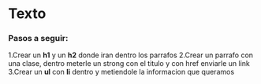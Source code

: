 # Texto

### Pasos a seguir:
1.Crear un **h1** y un **h2** donde iran dentro los parrafos
2.Crear un parrafo con una clase, dentro meterle un strong con el titulo y con href enviarle un link
3.Crear un **ul** con **li** dentro y metiendole la informacion que queramos 